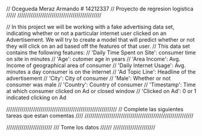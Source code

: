 // Ocegueda Meraz Armando # 14212337 
// Proyecto de regresion logistica /////
////////////////////////////////////////////

//  In this project we will be working with a fake advertising data set, indicating whether or not a particular internet user clicked on an Advertisement. We will try to create a model that will predict whether or not they will click on an ad based off the features of that user.
//  This data set contains the following features:
//    'Daily Time Spent on Site': consumer time on site in minutes
//    'Age': cutomer age in years
//    'Area Income': Avg. Income of geographical area of consumer
//    'Daily Internet Usage': Avg. minutes a day consumer is on the internet
//    'Ad Topic Line': Headline of the advertisement
//    'City': City of consumer
//    'Male': Whether or not consumer was male
//    'Country': Country of consumer
//    'Timestamp': Time at which consumer clicked on Ad or closed window
//    'Clicked on Ad': 0 or 1 indicated clicking on Ad

//////////////////////////////////////////////////////////
// Complete las siguientes tareas que estan comentas ////
/////////////////////////////////////////////////////////



////////////////////////
/// Tome los datos //////
//////////////////////